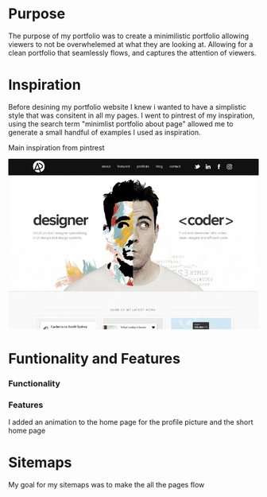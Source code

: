 # Purpose
The purpose of my portfolio was to create a minimilistic portfolio allowing viewers to not be overwhelemed at what they are looking at. Allowing for a clean portfolio that seamlessly flows, and captures the attention of viewers.  


# Inspiration
Before desining my portfolio website I knew i wanted to have a simplistic style that was consitent in all my pages. I went to pintrest of my inspiration, using the search term "minimlist portfolio about page" allowed me to generate a small handful of examples I used as inspiration. 

Main inspiration from pintrest

 ![Klide Image](./example.jpg)

 # Funtionality and Features 

 ### Functionality 

 ### Features
 I added an animation to the home page for the profile picture and the short home page 

 # Sitemaps
 My goal for my sitemaps was to make the all the pages flow 
